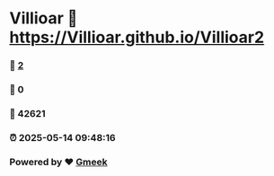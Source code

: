 # Villioar :link: https://Villioar.github.io/Villioar2 
### :page_facing_up: [2](https://Villioar.github.io/Villioar2/tag.html) 
### :speech_balloon: 0 
### :hibiscus: 42621 
### :alarm_clock: 2025-05-14 09:48:16 
### Powered by :heart: [Gmeek](https://github.com/Meekdai/Gmeek)
